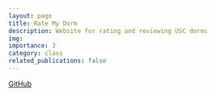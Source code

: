 ```yaml
---
layout: page
title: Rate My Dorm
description: Website for rating and reviewing USC dorms
img: 
importance: 3
category: class
related_publications: false
---
```


<a href="https://github.com/guswns3396-classes/ITP303">GitHub</a>